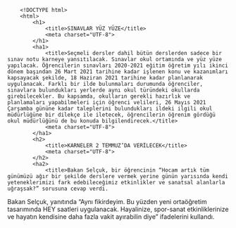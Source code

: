  <!-- HTML file -->
        <!DOCTYPE html>
        <html>
            <h1>
                <title>SINAVLAR YÜZ YÜZE</title>
                <meta charset="UTF-8">
            </h1>   
            <ha1>
                <title>Seçmeli dersler dahil bütün derslerden sadece bir sınav notu karneye yansıtılacak. Sınavlar okul ortamında ve yüz yüze yapılacak. Öğrencilerin sınavları 2020-2021 eğitim öğretim yılı ikinci dönem başından 26 Mart 2021 tarihine kadar işlenen konu ve kazanımları kapsayacak şekilde, 18 Haziran 2021 tarihine kadar planlanarak uygulanacak. Farklı bir ilde bulunmaları durumunda öğrenciler, sınavlara bulundukları yerlerde aynı okul türündeki okullarda girebilecekler. Bu kapsamda, okulların gerekli hazırlık ve planlamaları yapabilmeleri için öğrenci velileri, 26 Mayıs 2021 Çarşamba gününe kadar taleplerini bulundukları ildeki ilgili okul müdürlüğüne bir dilekçe ile iletecek, öğrencilerin öğrenim gördüğü okul müdürlüğünü de bu konuda bilgilendirecek.</title>
                <meta charset="UTF-8">
            </ha1>
            <h2>
                <title>KARNELER 2 TEMMUZ’DA VERİLECEK</title>
                <meta charset="UTF-8">
            </h2>
            <ha2>
                <title>Bakan Selçuk, bir öğrencinin “Hocam artık tüm günümüzü ağır bir şekilde derslere vermek yerine günün yarısında kendi yeteneklerimizi fark edebileceğimiz etkinlikler ve sanatsal alanlarla uğraşsak?” sorusuna cevap verdi.

Bakan Selçuk, yanıtında “Aynı fikirdeyim. Bu yüzden yeni ortaöğretim tasarımında HEY saatleri uygulanacak. Hayalinize, spor-sanat etkinliklerinize ve hayatın kendisine daha fazla vakit ayırabilin diye” ifadelerini kullandı.
</title>
                <meta charset="UTF-8">
            </ha2>
            <h3>
                <title>SINAVLAR OKULDA NE ZAMAN YAPILACAK?</title>
                <meta charset="UTF-8">
            </h3>
            <ha3>
                <title> sınavlar okulda 18 Haziran 2021 tarihine kadar yapılmış olacak.
</title>
                <meta charset="UTF-8">
            </ha3>
        </html>
